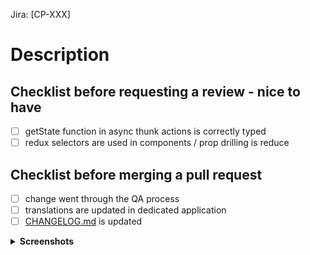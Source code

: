 Jira: [CP-XXX]

# Description

## Checklist before requesting a review - nice to have

- [ ] getState function in async thunk actions is correctly typed
- [ ] redux selectors are used in components / prop drilling is reduce

## Checklist before merging a pull request

- [ ] change went through the QA process
- [ ] translations are updated in dedicated application
- [ ] [CHANGELOG.md](./CHANGELOG.md) is updated

<details>
<summary><b>Screenshots</b></summary>
// put images here
</details>
